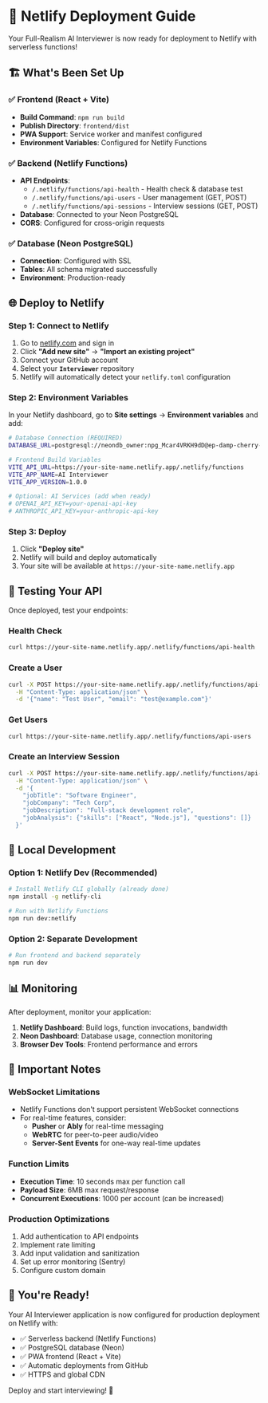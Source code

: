 # 🚀 Netlify Deployment Guide

Your Full-Realism AI Interviewer is now ready for deployment to Netlify with serverless functions!

## 🏗️ What's Been Set Up

### ✅ Frontend (React + Vite)
- **Build Command**: `npm run build`
- **Publish Directory**: `frontend/dist`
- **PWA Support**: Service worker and manifest configured
- **Environment Variables**: Configured for Netlify Functions

### ✅ Backend (Netlify Functions)
- **API Endpoints**:
  - `/.netlify/functions/api-health` - Health check & database test
  - `/.netlify/functions/api-users` - User management (GET, POST)
  - `/.netlify/functions/api-sessions` - Interview sessions (GET, POST)
- **Database**: Connected to your Neon PostgreSQL
- **CORS**: Configured for cross-origin requests

### ✅ Database (Neon PostgreSQL)
- **Connection**: Configured with SSL
- **Tables**: All schema migrated successfully
- **Environment**: Production-ready

## 🌐 Deploy to Netlify

### Step 1: Connect to Netlify
1. Go to [netlify.com](https://netlify.com) and sign in
2. Click **"Add new site"** → **"Import an existing project"**
3. Connect your GitHub account
4. Select your **`Interviewer`** repository
5. Netlify will automatically detect your `netlify.toml` configuration

### Step 2: Environment Variables
In your Netlify dashboard, go to **Site settings** → **Environment variables** and add:

```bash
# Database Connection (REQUIRED)
DATABASE_URL=postgresql://neondb_owner:npg_Mcar4VRKH9dD@ep-damp-cherry-abojz2ck-pooler.eu-west-2.aws.neon.tech/neondb?sslmode=require&channel_binding=require

# Frontend Build Variables
VITE_API_URL=https://your-site-name.netlify.app/.netlify/functions
VITE_APP_NAME=AI Interviewer
VITE_APP_VERSION=1.0.0

# Optional: AI Services (add when ready)
# OPENAI_API_KEY=your-openai-api-key
# ANTHROPIC_API_KEY=your-anthropic-api-key
```

### Step 3: Deploy
1. Click **"Deploy site"**
2. Netlify will build and deploy automatically
3. Your site will be available at `https://your-site-name.netlify.app`

## 🧪 Testing Your API

Once deployed, test your endpoints:

### Health Check
```bash
curl https://your-site-name.netlify.app/.netlify/functions/api-health
```

### Create a User
```bash
curl -X POST https://your-site-name.netlify.app/.netlify/functions/api-users \
  -H "Content-Type: application/json" \
  -d '{"name": "Test User", "email": "test@example.com"}'
```

### Get Users
```bash
curl https://your-site-name.netlify.app/.netlify/functions/api-users
```

### Create an Interview Session
```bash
curl -X POST https://your-site-name.netlify.app/.netlify/functions/api-sessions \
  -H "Content-Type: application/json" \
  -d '{
    "jobTitle": "Software Engineer",
    "jobCompany": "Tech Corp",
    "jobDescription": "Full-stack development role",
    "jobAnalysis": {"skills": ["React", "Node.js"], "questions": []}
  }'
```

## 🔧 Local Development

### Option 1: Netlify Dev (Recommended)
```bash
# Install Netlify CLI globally (already done)
npm install -g netlify-cli

# Run with Netlify Functions
npm run dev:netlify
```

### Option 2: Separate Development
```bash
# Run frontend and backend separately
npm run dev
```

## 📊 Monitoring

After deployment, monitor your application:

1. **Netlify Dashboard**: Build logs, function invocations, bandwidth
2. **Neon Dashboard**: Database usage, connection monitoring
3. **Browser Dev Tools**: Frontend performance and errors

## 🚨 Important Notes

### WebSocket Limitations
- Netlify Functions don't support persistent WebSocket connections
- For real-time features, consider:
  - **Pusher** or **Ably** for real-time messaging
  - **WebRTC** for peer-to-peer audio/video
  - **Server-Sent Events** for one-way real-time updates

### Function Limits
- **Execution Time**: 10 seconds max per function call
- **Payload Size**: 6MB max request/response
- **Concurrent Executions**: 1000 per account (can be increased)

### Production Optimizations
1. Add authentication to API endpoints
2. Implement rate limiting
3. Add input validation and sanitization
4. Set up error monitoring (Sentry)
5. Configure custom domain

## 🎉 You're Ready!

Your AI Interviewer application is now configured for production deployment on Netlify with:
- ✅ Serverless backend (Netlify Functions)
- ✅ PostgreSQL database (Neon)
- ✅ PWA frontend (React + Vite)
- ✅ Automatic deployments from GitHub
- ✅ HTTPS and global CDN

Deploy and start interviewing! 🎯